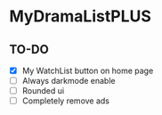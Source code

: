 # MyDramaListPLUS

## TO-DO

- [x] My WatchList button on home page
- [ ] Always darkmode enable
- [ ] Rounded ui
- [ ] Completely remove ads
